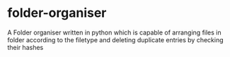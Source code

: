 # folder-organiser
A Folder organiser written in python which is capable of arranging files in folder according to the filetype and deleting duplicate entries by checking their hashes
